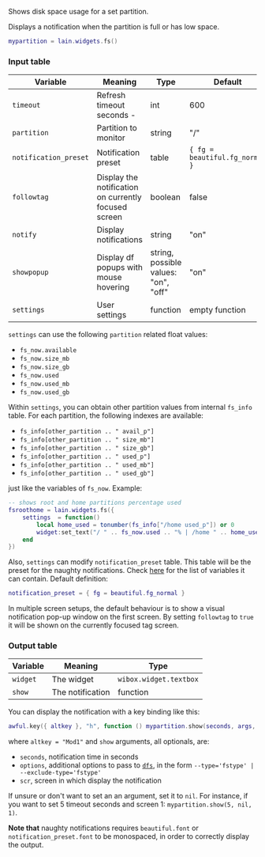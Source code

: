 Shows disk space usage for a set partition.

Displays a notification when the partition is full or has low space.

```lua
mypartition = lain.widgets.fs()
```

### Input table

Variable | Meaning | Type | Default
--- | --- | --- | ---
`timeout` | Refresh timeout seconds -| int | 600
`partition` | Partition to monitor | string | "/"
`notification_preset` | Notification preset | table | `{ fg = beautiful.fg_normal }`
`followtag` | Display the notification on currently focused screen | boolean | false
`notify` | Display notifications | string | "on"
`showpopup` | Display df popups with mouse hovering | string, possible values: "on", "off" | "on"
`settings` | User settings | function | empty function

`settings` can use the following `partition` related float values:

* `fs_now.available`
* `fs_now.size_mb`
* `fs_now.size_gb`
* `fs_now.used`
* `fs_now.used_mb`
* `fs_now.used_gb`

Within `settings`, you can obtain other partition values from internal `fs_info` table. For each partition, the following indexes are available:

*  `fs_info[other_partition .. " avail_p"]`
*  `fs_info[other_partition .. " size_mb"]`
*  `fs_info[other_partition .. " size_gb"]`
*  `fs_info[other_partition .. " used_p"]`
*  `fs_info[other_partition .. " used_mb"]`
*  `fs_info[other_partition .. " used_gb"]`

just like the variables of `fs_now`. Example:

```lua
-- shows root and home partitions percentage used
fsroothome = lain.widgets.fs({
    settings  = function()
        local home_used = tonumber(fs_info["/home used_p"]) or 0
        widget:set_text("/ " .. fs_now.used .. "% | /home " .. home_used .. "% ")
    end
})
```

Also, `settings` can modify `notification_preset` table. This table will be the preset for the naughty notifications. Check [here](https://awesomewm.org/doc/api/libraries/naughty.html#notify) for the list of variables it can contain. Default definition:

```lua
notification_preset = { fg = beautiful.fg_normal }
```

In multiple screen setups, the default behaviour is to show a visual notification pop-up window on the first screen. By setting `followtag` to `true` it will be shown on the currently focused tag screen.

### Output table

Variable | Meaning | Type
--- | --- | ---
`widget` | The widget | `wibox.widget.textbox`
`show` | The notification | function

You can display the notification with a key binding like this:

```lua
awful.key({ altkey }, "h", function () mypartition.show(seconds, args, scr) end),
```

where ``altkey = "Mod1"`` and ``show`` arguments, all optionals, are:

* `seconds`, notification time in seconds
* `options`, additional options to pass to [`dfs`](https://github.com/copycat-killer/lain/blob/master/scripts/dfs), in the form `--type='fstype' | --exclude-type='fstype'`
* `scr`, screen in which display the notification

If unsure or don't want to set an an argument, set it to `nil`. For instance, if you want to set 5 timeout seconds and screen 1: `mypartition.show(5, nil, 1)`.

**Note that** naughty notifications requires `beautiful.font` or `notification_preset.font` to be monospaced, in order to correctly display the output.